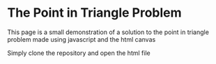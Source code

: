# The Point in Triangle Problem

This page is a small demonstration of a solution to the point in triangle problem made using javascript and the html canvas

Simply clone the repository and open the html file 